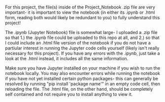 For this project, the file(s) inside of the Project_Notebook .zip file are very important- it is important to view the notebook (in either its .ipynb or .html form, reading both would likely be redundant to you) to fully understand this project!

The .ipynb (Jupyter Notebook) file is somewhat large- I uploaded a .zip file so that 1.) the .ipynb file could be uploaded to this repo at all, and 2.) so that I could include an .html file version of the notebook if you do not have a partiular interest in running the Jupyter code cells yourself (likely isn't really necessary for this project). If you have any errors with the .ipynb, just take a look at the .html instead, it includes all the same information.

Make sure you have Jupyter installed on your machine if you wish to run the notebook locally. You may also encounter errors while running the notebook if you have not yet installed certain python packages- this can generally be resolved by running "pip install 'package name'" in an empty code cell, then reloading the file. The .html file, on the other hand, should be completely self contained and not require you to install anything to view it.



